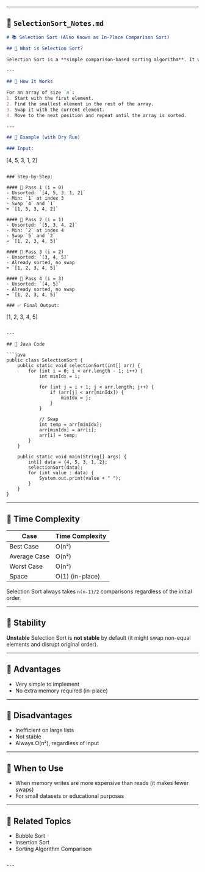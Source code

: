 

---

## 📘 `SelectionSort_Notes.md`

```markdown
# 📚 Selection Sort (Also Known as In-Place Comparison Sort)

## 🔹 What is Selection Sort?

Selection Sort is a **simple comparison-based sorting algorithm**. It works by repeatedly finding the **minimum (or maximum)** element from the unsorted part and moving it to the sorted part.

---

## 🔹 How It Works

For an array of size `n`:
1. Start with the first element.
2. Find the smallest element in the rest of the array.
3. Swap it with the current element.
4. Move to the next position and repeat until the array is sorted.

---

## 🔹 Example (with Dry Run)

### Input:
```

\[4, 5, 3, 1, 2]

```

### Step-by-Step:

#### 🔁 Pass 1 (i = 0)
- Unsorted: `[4, 5, 3, 1, 2]`
- Min: `1` at index 3
- Swap `4` and `1`  
➡️ `[1, 5, 3, 4, 2]`

#### 🔁 Pass 2 (i = 1)
- Unsorted: `[5, 3, 4, 2]`
- Min: `2` at index 4
- Swap `5` and `2`  
➡️ `[1, 2, 3, 4, 5]`

#### 🔁 Pass 3 (i = 2)
- Unsorted: `[3, 4, 5]`
- Already sorted, no swap  
➡️ `[1, 2, 3, 4, 5]`

#### 🔁 Pass 4 (i = 3)
- Unsorted: `[4, 5]`
- Already sorted, no swap  
➡️ `[1, 2, 3, 4, 5]`

### ✅ Final Output:
```

\[1, 2, 3, 4, 5]

````

---

## 🔹 Java Code

```java
public class SelectionSort {
    public static void selectionSort(int[] arr) {
        for (int i = 0; i < arr.length - 1; i++) {
            int minIdx = i;

            for (int j = i + 1; j < arr.length; j++) {
                if (arr[j] < arr[minIdx]) {
                    minIdx = j;
                }
            }

            // Swap
            int temp = arr[minIdx];
            arr[minIdx] = arr[i];
            arr[i] = temp;
        }
    }

    public static void main(String[] args) {
        int[] data = {4, 5, 3, 1, 2};
        selectionSort(data);
        for (int value : data) {
            System.out.print(value + " ");
        }
    }
}
````

---

## 🔹 Time Complexity

| Case         | Time Complexity |
| ------------ | --------------- |
| Best Case    | O(n²)           |
| Average Case | O(n²)           |
| Worst Case   | O(n²)           |
| Space        | O(1) (in-place) |

Selection Sort always takes `n(n-1)/2` comparisons regardless of the initial order.

---

## 🔹 Stability

**Unstable**
Selection Sort is **not stable** by default (it might swap non-equal elements and disrupt original order).

---

## 🔹 Advantages

* Very simple to implement
* No extra memory required (in-place)

---

## 🔹 Disadvantages

* Inefficient on large lists
* Not stable
* Always O(n²), regardless of input

---

## 🔹 When to Use

* When memory writes are more expensive than reads (it makes fewer swaps)
* For small datasets or educational purposes

---

## 🔹 Related Topics

* Bubble Sort
* Insertion Sort
* Sorting Algorithm Comparison

```

---


